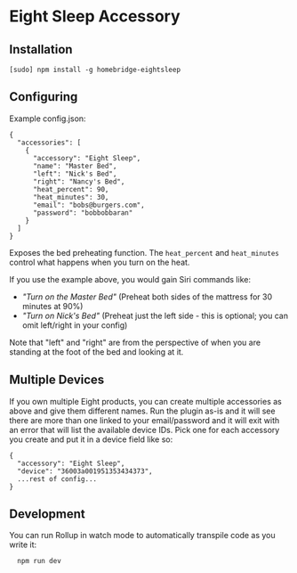 # Eight Sleep Accessory

## Installation

    [sudo] npm install -g homebridge-eightsleep

## Configuring

Example config.json:

    {
      "accessories": [
        {
          "accessory": "Eight Sleep",
          "name": "Master Bed",
          "left": "Nick's Bed",
          "right": "Nancy's Bed",
          "heat_percent": 90,
          "heat_minutes": 30,
          "email": "bobs@burgers.com",
          "password": "bobbobbaran"
        }
      ]
    }

Exposes the bed preheating function. The `heat_percent` and `heat_minutes`
control what happens when you turn on the heat.

If you use the example above, you would gain Siri commands like:

- _"Turn on the Master Bed"_ (Preheat both sides of the mattress for 30 minutes at 90%)
- _"Turn on Nick's Bed"_ (Preheat just the left side - this is optional; you can omit left/right in your config)

Note that "left" and "right" are from the perspective of when you are standing
at the foot of the bed and looking at it.

## Multiple Devices

If you own multiple Eight products, you can create multiple accessories as
above and give them different names. Run the plugin as-is and it will see there
are more than one linked to your email/password and it will exit with an error
that will list the available device IDs. Pick one for each accessory you create
and put it in a device field like so:

    {
      "accessory": "Eight Sleep",
      "device": "36003a001951353434373",
      ...rest of config...
    }

## Development

You can run Rollup in watch mode to automatically transpile code as you write it:

```sh
  npm run dev
```
